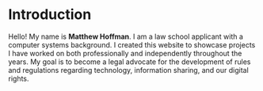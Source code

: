 # Introduction

Hello! My name is **Matthew Hoffman**. I am a law school applicant with a computer systems background. I created this 
website to showcase projects I have worked on both professionally and independently throughout the years. My goal
is to become a legal advocate for the development of rules and regulations regarding technology, information sharing,
and our digital rights.